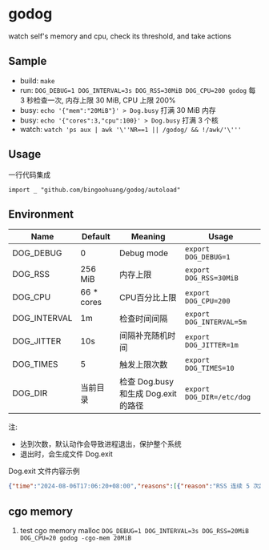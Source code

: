 # godog

watch self's memory and cpu, check its threshold, and take actions

## Sample

- build: `make`
- run: `DOG_DEBUG=1 DOG_INTERVAL=3s DOG_RSS=30MiB DOG_CPU=200 godog` 每 3 秒检查一次, 内存上限 30 MiB, CPU 上限 200%
- busy: `echo '{"mem":"20MiB"}' > Dog.busy` 打满 30 MiB 内存
- busy: `echo '{"cores":3,"cpu":100}' > Dog.busy` 打满 3 个核
- watch: `watch 'ps aux | awk '\''NR==1 || /godog/ && !/awk/'\'''`

## Usage

一行代码集成

`import _ "github.com/bingoohuang/godog/autoload"`

## Environment

| Name         | Default    | Meaning                      | Usage                     |
|--------------|------------|------------------------------|---------------------------|
| DOG_DEBUG    | 0          | Debug mode                   | `export DOG_DEBUG=1`      |
| DOG_RSS      | 256 MiB    | 内存上限                         | `export DOG_RSS=30MiB`    |
| DOG_CPU      | 66 * cores | CPU百分比上限                     | `export DOG_CPU=200`      |
| DOG_INTERVAL | 1m         | 检查时间间隔                       | `export DOG_INTERVAL=5m`  |
| DOG_JITTER   | 10s        | 间隔补充随机时间                     | `export DOG_JITTER=1m`    |
| DOG_TIMES    | 5          | 触发上限次数                       | `export DOG_TIMES=10`     |
| DOG_DIR      | 当前目录       | 检查 Dog.busy 和生成 Dog.exit 的路径 | `export DOG_DIR=/etc/dog` |

注:

- 达到次数，默认动作会导致进程退出，保护整个系统
- 退出时，会生成文件 Dog.exit

Dog.exit 文件内容示例

```json
{"time":"2024-08-06T17:06:20+08:00","reasons":[{"reason":"RSS 连续 5 次超标","values":[21446656,21446656,21446656,21446656,21446656],"threshold":20971520}]}
```

##  cgo memory

1. test cgo memory malloc `DOG_DEBUG=1 DOG_INTERVAL=3s DOG_RSS=20MiB DOG_CPU=20 godog -cgo-mem 20MiB`
